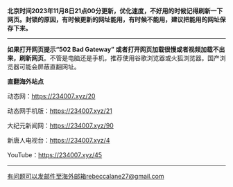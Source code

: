 **北京时间2023年11月8日21点00分更新，优化速度，不好用的时候记得刷新一下网页。封锁的原因，有时候更新的网址能用，有时候不能用，建议把能用的网址保存下来。**

***

**如果打开网页提示“502 Bad Gateway” 或者打开网页加载很慢或者视频加载不出来，刷新网页**。不管是电脑还是手机，推荐使用谷歌浏览器或火狐浏览器。国产浏览器可能会屏蔽直翻网址。

**直翻海外站点**

动态网：https://234007.xyz/20

动态网手机版：https://234007.xyz/21

大纪元新闻网：https://234007.xyz/90

新唐人电视台：https://234007.xyz/4

YouTube：https://234007.xyz/45

***


有问题可以发邮件至海外邮箱rebeccalane27@gmail.com
